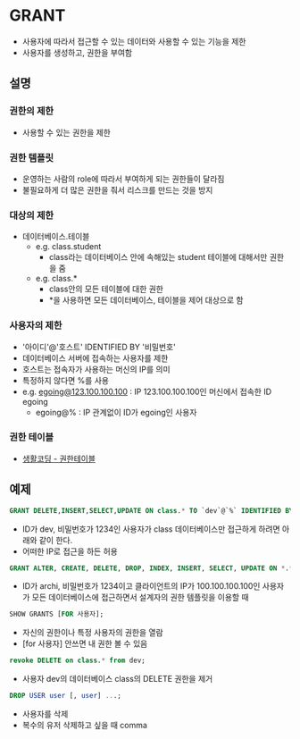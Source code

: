 # GRANT

- 사용자에 따라서 접근할 수 있는 데이터와 사용할 수 있는 기능을 제한
- 사용자를 생성하고, 권한을 부여함 

## 설명

### 권한의 제한

- 사용할 수 있는 권한을 제한 

### 권한 템플릿

- 운영하는 사람의 role에 따라서 부여하게 되는 권한들이 달라짐
- 불필요하게 더 많은 권한을 줘서 리스크를 만드는 것을 방지

### 대상의 제한

- 데이터베이스.테이블
  - e.g. class.student
    - class라는 데이터베이스 안에 속해있는 student 테이블에 대해서만 권한을 줌 
  - e.g. class.* 
    - class안의 모든 테이블에 대한 권한 
    - *을 사용하면 모든 데이터베이스, 테이블을 제어 대상으로 함
    
### 사용자의 제한

- '아이디'@'호스트' IDENTIFIED BY '비밀번호'
- 데이터베이스 서버에 접속하는 사용자를 제한
- 호스트는 접속자가 사용하는 머신의 IP를 의미
- 특정하지 않다면 %를 사용
- e.g. egoing@123.100.100.100 : IP 123.100.100.100인 머신에서 접속한 ID egoing
  - egoing@% : IP 관계없이 ID가 egoing인 사용자
  
### 권한 테이블

- [생활코딩 - 권한테이블](https://opentutorials.org/course/195/1406)

## 예제

```sql
GRANT DELETE,INSERT,SELECT,UPDATE ON class.* TO `dev`@`%` IDENTIFIED BY '1234';
```
- ID가 dev, 비밀번호가 1234인 사용자가 class 데이터베이스만 접근하게 하려면 아래와 같이 한다.
- 어떠한 IP로 접근을 하든 허용

```sql
GRANT ALTER, CREATE, DELETE, DROP, INDEX, INSERT, SELECT, UPDATE ON *.* TO `archi`@`100.100.100.100` IDENTIFIED BY '1234';
```
- ID가 archi, 비밀번호가 1234이고 클라이언트의 IP가 100.100.100.100인 사용자가 모든 데이터베이스에 접근하면서 설계자의 권한 템플릿을 이용할 때

```sql
SHOW GRANTS [FOR 사용자];
```
- 자신의 권한이나 특정 사용자의 권한을 열람
- [for 사용자] 안쓰면 내 권한 볼 수 있음

```sql
revoke DELETE on class.* from dev;
```
- 사용자 dev의 데이터베이스 class의 DELETE 권한을 제거 
 
```sql
DROP USER user [, user] ...;
```
- 사용자를 삭제 
- 복수의 유저 삭제하고 싶을 때 comma
